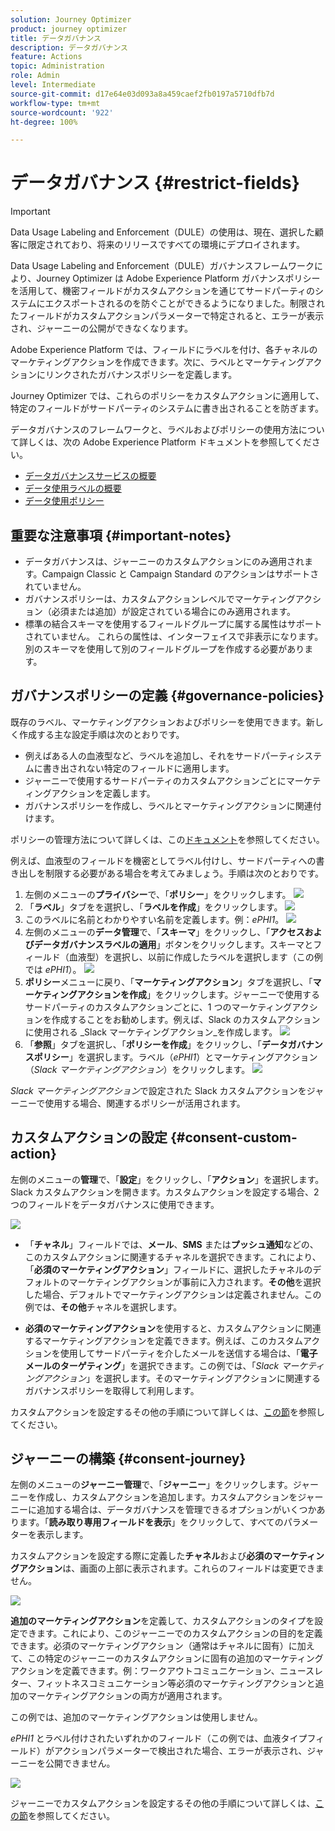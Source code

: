 ```yaml
---
solution: Journey Optimizer
product: journey optimizer
title: データガバナンス
description: データガバナンス
feature: Actions
topic: Administration
role: Admin
level: Intermediate
source-git-commit: d17e64e03d093a8a459caef2fb0197a5710dfb7d
workflow-type: tm+mt
source-wordcount: '922'
ht-degree: 100%

---
```


# データガバナンス {#restrict-fields}


>[!IMPORTANT]
>
>Data Usage Labeling and Enforcement（DULE）の使用は、現在、選択した顧客に限定されており、将来のリリースですべての環境にデプロイされます。

Data Usage Labeling and Enforcement（DULE）ガバナンスフレームワークにより、Journey Optimizer は Adobe Experience Platform ガバナンスポリシーを活用して、機密フィールドがカスタムアクションを通じてサードパーティのシステムにエクスポートされるのを防ぐことができるようになりました。制限されたフィールドがカスタムアクションパラメーターで特定されると、エラーが表示され、ジャーニーの公開ができなくなります。

Adobe Experience Platform では、フィールドにラベルを付け、各チャネルのマーケティングアクションを作成できます。次に、ラベルとマーケティングアクションにリンクされたガバナンスポリシーを定義します。

Journey Optimizer では、これらのポリシーをカスタムアクションに適用して、特定のフィールドがサードパーティのシステムに書き出されることを防ぎます。

データガバナンスのフレームワークと、ラベルおよびポリシーの使用方法について詳しくは、次の Adobe Experience Platform ドキュメントを参照してください。

* [データガバナンスサービスの概要](https://experienceleague.adobe.com/docs/experience-platform/data-governance/home.html?lang=ja)
* [データ使用ラベルの概要](https://experienceleague.adobe.com/docs/experience-platform/data-governance/labels/overview.html?lang=ja)
* [データ使用ポリシー](https://experienceleague.adobe.com/docs/experience-platform/data-governance/policies/overview.html?lang=ja)

## 重要な注意事項 {#important-notes}

* データガバナンスは、ジャーニーのカスタムアクションにのみ適用されます。Campaign Classic と Campaign Standard のアクションはサポートされていません。
* ガバナンスポリシーは、カスタムアクションレベルでマーケティングアクション（必須または追加）が設定されている場合にのみ適用されます。
* 標準の結合スキーマを使用するフィールドグループに属する属性はサポートされていません。 これらの属性は、インターフェイスで非表示になります。 別のスキーマを使用して別のフィールドグループを作成する必要があります。

## ガバナンスポリシーの定義 {#governance-policies}

既存のラベル、マーケティングアクションおよびポリシーを使用できます。新しく作成する主な設定手順は次のとおりです。

* 例えばある人の血液型など、ラベルを追加し、それをサードパーティシステムに書き出されない特定のフィールドに適用します。
* ジャーニーで使用するサードパーティのカスタムアクションごとにマーケティングアクションを定義します。
* ガバナンスポリシーを作成し、ラベルとマーケティングアクションに関連付けます。

ポリシーの管理方法について詳しくは、この[ドキュメント](https://experienceleague.adobe.com/docs/experience-platform/data-governance/policies/user-guide.html?lang=ja#consent-policy)を参照してください。

例えば、血液型のフィールドを機密としてラベル付けし、サードパーティへの書き出しを制限する必要がある場合を考えてみましょう。手順は次のとおりです。

1. 左側のメニューの&#x200B;**プライバシー**&#x200B;で、「**ポリシー**」をクリックします。
   ![](assets/action-privacy0.png)
1. 「**ラベル**」タブをを選択し、「**ラベルを作成**」をクリックします。
   ![](assets/action-privacy1.png)
1. このラベルに名前とわかりやすい名前を定義します。例：_ePHI1_。
   ![](assets/action-privacy2.png)
1. 左側のメニューの&#x200B;**データ管理**&#x200B;で、「**スキーマ**」をクリックし、「**アクセスおよびデータガバナンスラベルの適用**」ボタンをクリックします。スキーマとフィールド（血液型）を選択し、以前に作成したラベルを選択します（この例では _ePHI1_）。
   ![](assets/action-privacy3.png)
1. **ポリシー**&#x200B;メニューに戻り、「**マーケティングアクション**」タブを選択し、「**マーケティングアクションを作成**」をクリックします。ジャーニーで使用するサードパーティのカスタムアクションごとに、1 つのマーケティングアクションを作成することをお勧めします。例えば、Slack のカスタムアクションに使用される _Slack マーケティングアクション_を作成します。
   ![](assets/action-privacy4.png)
1. 「**参照**」タブを選択し、「**ポリシーを作成**」をクリックし、「**データガバナンスポリシー**」を選択します。ラベル（_ePHI1_）とマーケティングアクション（_Slack マーケティングアクション_）をクリックします。
   ![](assets/action-privacy5.png)

_Slack マーケティングアクション_&#x200B;で設定された Slack カスタムアクションをジャーニーで使用する場合、関連するポリシーが活用されます。

## カスタムアクションの設定 {#consent-custom-action}

左側のメニューの&#x200B;**管理**&#x200B;で、「**設定**」をクリックし、「**アクション**」を選択します。Slack カスタムアクションを開きます。カスタムアクションを設定する場合、2 つのフィールドをデータガバナンスに使用できます。

![](assets/action-privacy6.png)

* 「**チャネル**」フィールドでは、**メール**、**SMS** または&#x200B;**プッシュ通知**&#x200B;などの、このカスタムアクションに関連するチャネルを選択できます。これにより、「**必須のマーケティングアクション**」フィールドに、選択したチャネルのデフォルトのマーケティングアクションが事前に入力されます。**その他**&#x200B;を選択した場合、デフォルトでマーケティングアクションは定義されません。この例では、**その他**&#x200B;チャネルを選択します。

* **必須のマーケティングアクション**&#x200B;を使用すると、カスタムアクションに関連するマーケティングアクションを定義できます。例えば、このカスタムアクションを使用してサードパーティを介したメールを送信する場合は、「**電子メールのターゲティング**」を選択できます。この例では、「_Slack マーケティングアクション_」を選択します。そのマーケティングアクションに関連するガバナンスポリシーを取得して利用します。

カスタムアクションを設定するその他の手順について詳しくは、[この節](../action/about-custom-action-configuration.md#consent-management)を参照してください。

## ジャーニーの構築 {#consent-journey}

左側のメニューの&#x200B;**ジャーニー管理**&#x200B;で、「**ジャーニー**」をクリックします。ジャーニーを作成し、カスタムアクションを追加します。カスタムアクションをジャーニーに追加する場合は、データガバナンスを管理できるオプションがいくつかあります。「**読み取り専用フィールドを表示**」をクリックして、すべてのパラメーターを表示します。

カスタムアクションを設定する際に定義した&#x200B;**チャネル**&#x200B;および&#x200B;**必須のマーケティングアクション**&#x200B;は、画面の上部に表示されます。これらのフィールドは変更できません。

![](assets/action-privacy7.png)

**追加のマーケティングアクション**&#x200B;を定義して、カスタムアクションのタイプを設定できます。これにより、このジャーニーでのカスタムアクションの目的を定義できます。必須のマーケティングアクション（通常はチャネルに固有）に加えて、この特定のジャーニーのカスタムアクションに固有の追加のマーケティングアクションを定義できます。例：ワークアウトコミュニケーション、ニュースレター、フィットネスコミュニケーション等必須のマーケティングアクションと追加のマーケティングアクションの両方が適用されます。

この例では、追加のマーケティングアクションは使用しません。

_ePHI1_ とラベル付けされたいずれかのフィールド（この例では、血液タイプフィールド）がアクションパラメーターで検出された場合、エラーが表示され、ジャーニーを公開できません。

![](assets/action-privacy8.png)

ジャーニーでカスタムアクションを設定するその他の手順について詳しくは、[この節](../building-journeys/using-custom-actions.md)を参照してください。

